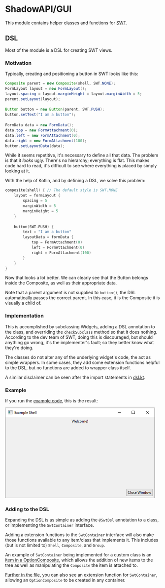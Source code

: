 # ShadowAPI/GUI
This module contains helper classes and functions for [SWT](https://www.eclipse.org/swt/).

## DSL
Most of the module is a DSL for creating SWT views.

### Motivation
Typically, creating and positioning a button in SWT looks like this:

```java
Composite parent = new Composite(shell, SWT.NONE);
FormLayout layout = new FormLayout();
layout.spacing = layout.marginHeight = layout.marginWidth = 5;
parent.setLayout(layout);

Button button = new Button(parent, SWT.PUSH);
button.setText("I am a button");

FormData data = new FormData();
data.top = new FormAttachment(0);
data.left = new FormAttachment(0);
data.right = new FormAttachment(100);
button.setLayoutData(data);
```

While it seems repetitive, it's necessary to define all that data. The problem is that it 
*looks* ugly. There's no hierarchy; everything is flat. This makes code hard to read, it's
difficult to see where everything is placed by simply looking at it.

With the help of Kotlin, and by defining a DSL, we solve this problem:

```kotlin
composite(shell) { // The default style is SWT.NONE
    layout = formLayout {
        spacing = 5
        marginWidth = 5
        marginHeight = 5
    }

    button(SWT.PUSH) {
        text = "I am a button"
        layoutData = formData {
            top = FormAttachment(0)
            left = FormAttachment(0)
            right = FormAttachment(100)
        }
    }
}
```
Now that looks a lot better. We can clearly see that the Button belongs inside the Composite,
as well as their appropriate data. 

Note that a parent argument is not supplied to `button()`, the DSL automatically passes the
correct parent. In this case, it is the Composite it is visually a child of.

### Implementation
This is accomplished by subclassing Widgets, adding a DSL annotation to the class, and overriding
the `checkSubclass` method so that it does nothing. According to the dev team of SWT, doing this
is discouraged, but should anything go wrong, it's the implementer's fault; so they better know
what they're doing.

The classes do not alter any of the underlying widget's code, the act as simple wrappers. In some
cases, they add some extension functions helpful to the DSL, but no functions are added to wrapper
class itself.

A similar disclaimer can be seen after the import statements in 
[dsl.kt](src/info/malignantshadow/api/gui/dsl.kt#L40-L50).

### Example
If you run the [example code](src/info/malignantshadow/api/gui/examples/DslExample.kt), this is the result: 

![example window](ExampleWindow.png)

### Adding to the DSL
Expanding the DSL is as simple as adding the `@SwtDsl` annotation to a class, or implementing
the `SwtContainer` interface.

Adding a extension functions to the `SwtContainer` interface will also make those functions available
to any item/class that implements it. This includes (but is not limited to) `Shell`, `Composite`, and `Group`.

An example of `SwtContainer` being implemented for a custom class is an
[item in a OptionComposite](src/info/malignantshadow/api/gui/view/OptionComposite.kt#L80), which allows
the addition of new items to the tree as well as manipulating the `Composite` the item is attached
to.

[Further in the file](src/info/malignantshadow/api/gui/view/OptionComposite.kt#L92), you can also
see an extension function for `SwtContainer`, allowing an `OptionComposite` to be created in any container.